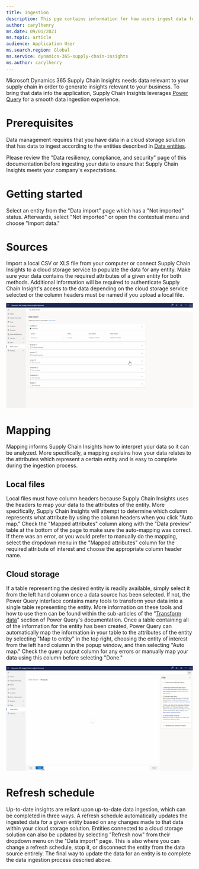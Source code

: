 ```yaml
---
title: Ingestion
description: This pge contains information for how users ingest data for Supply Chain Insights
author: carylhenry
ms.date: 09/01/2021
ms.topic: article
audience: Application User
ms.search.region: Global
ms.service: dynamics-365-supply-chain-insights
ms.author: carylhenry
---
```


Microsoft Dynamics 365 Supply Chain Insights needs data relevant to your supply chain in order to generate insights relevant to your business. 
To bring that data into the application, Supply Chain Insights leverages [Power Query](https://docs.microsoft.com/en-us/power-query/power-query-what-is-power-query) for a smooth data ingestion experience.

# Prerequisites
Data management requires that you have data in a cloud storage solution that has data to ingest according to the entities described in [Data entities](/articles/entities.md).

Please review the "Data resiliency, compliance, and security" page of this documentation before ingesting your data to ensure that Supply Chain Insights meets your company's expectations.

# Getting started
Select an entity from the "Data import" page which has a "Not imported" status. Afterwards, select "Not imported" or open the contextual menu and choose "Import data."

# Sources

Import a local CSV or XLS file from your computer or connect Supply Chain Insights to a cloud storage service to populate the data for any entity. Make sure your data contains the required attributes of a given entity for both methods. Additional information will be required to authenticate Supply Chain Insight's access to the data depending on the cloud storage service selected or the column headers must be named if you upload a local file.

![selecting an entity, choosing a cloud data source, and authorizing Supply Chain Insights' access to the data](/articles/media/connect-and-authorize-cloud-storage.gif)


# Mapping
Mapping informs Supply Chain Insights how to interpret your data so it can be analyzed. More specifically, a mapping explains how your data relates to the attributes which represent a certain entity and is easy to complete during the ingestion process. 
## Local files
Local files must have column headers because Supply Chain Insights uses the headers to map your data to the attributes of the entity. More specifically, Supply Chain Insights will attempt to determine which column represents what attribute by using the column headers when you click "Auto map." Check the "Mapped attributes" column along with the "Data preview" table at the bottom of the page to make sure the auto-mapping was correct. If there was an error, or you would prefer to manually do the mapping, select the dropdown menu in the "Mapped attributes" column for the required attribute of interest and choose the appropriate column header name.

## Cloud storage
If a table representing the desired entity is readily available, simply select it from the left hand column once a data source has been selected. If not, the Power Query interface contains many tools to transform your data into a single table representing the entity. More information on these tools and how to use them can be found within the sub-articles of the "[Transform data](https://docs.microsoft.com/en-us/power-query/power-query-ui)" section of Power Query's documentation. Once a table containing all of the information for the entity has been created, Power Query can automatically map the information in your table to the attributes of the entity by selecting "Map to entity" in the top right, choosing the entity of interest from the left hand column in the popup window, and then selecting "Auto map." Check the query output column for any errors or manually map your data using this column before selecting "Done."

![mapping for importing data from a cloud storage solution](/articles/media/map-column-headers-to-attributes.gif)

# Refresh schedule
Up-to-date insights are reliant upon up-to-date data ingestion, which can be completed in three ways. A refresh schedule automatically updates the ingested data for a given entity based on any changes made to that data within your cloud storage solution. Entities connected to a cloud storage solution can also be updated by selecting "Refresh now" from their dropdown menu on the "Data import" page. This is also where you can change a refresh schedule, stop it, or disconnect the entity from the data source entirely. The final way to update the data for an entity is to complete the data ingestion process descried above. 
